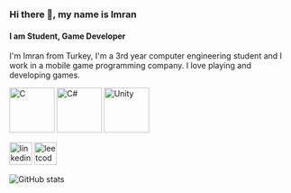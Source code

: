 ### Hi there 👋, my name is Imran
#### I am Student, Game Developer


I'm Imran from Turkey, I'm a 3rd year computer engineering student and I work in a mobile game programming company. I love playing and developing games.

[<img src='https://i.hizliresim.com/nya4qfe.png' alt='C' height='80'>](https://www.linkedin.com/in/ahmet-imran-kavra%C5%9F-17907721a/) [<img src='https://i.hizliresim.com/l0bhjc2.png' alt='C#' height='80'>](https://www.linkedin.com/in/ahmet-imran-kavra%C5%9F-17907721a/) [<img src='https://i.hizliresim.com/sc11avk.png' alt='Unity' height='80'>](https://www.linkedin.com/in/ahmet-imran-kavra%C5%9F-17907721a/)


[<img src='https://i.hizliresim.com/hzthsxt.png' alt='linkedin' height='40'>](https://www.linkedin.com/in/ahmet-imran-kavra%C5%9F-17907721a/)  [<img src='https://i.hizliresim.com/jtx19bz.png' alt='leetcode' height='40'>](https://leetcode.com/Acharad/)  

![GitHub stats](https://github-readme-stats.vercel.app/api?username=Acharad&show_icons=true&count_private=true)  

